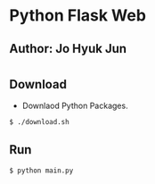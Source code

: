 # Python Flask Web

## Author: Jo Hyuk Jun
#
## Download
- Downlaod Python Packages.
```bash
$ ./download.sh
```

## Run
```bash
$ python main.py
```